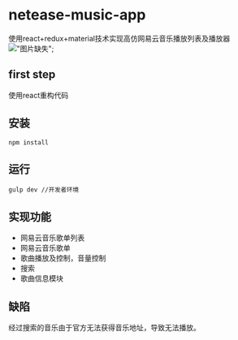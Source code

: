 # netease-music-app
使用react+redux+material技术实现高仿网易云音乐播放列表及播放器
!["图片缺失"]("https://github.com/lilongllong/netease-music-react/blob/master/docs/netease-music-juke-music.png?raw=true");
## first step
使用react重构代码



## 安装
```
npm install

```
## 运行
```
gulp dev //开发者环境
```

## 实现功能
- 网易云音乐歌单列表
- 网易云音乐歌单
- 歌曲播放及控制，音量控制
- 搜索
- 歌曲信息模块

## 缺陷
经过搜索的音乐由于官方无法获得音乐地址，导致无法播放。
